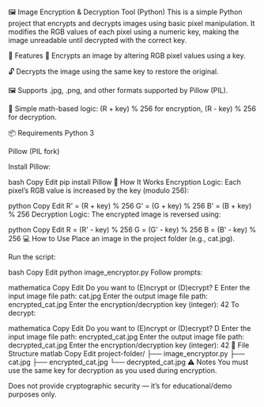 🖼️ Image Encryption & Decryption Tool (Python)
This is a simple Python project that encrypts and decrypts images using basic pixel manipulation. It modifies the RGB values of each pixel using a numeric key, making the image unreadable until decrypted with the correct key.

🔧 Features
🔐 Encrypts an image by altering RGB pixel values using a key.

🔓 Decrypts the image using the same key to restore the original.

🖼️ Supports .jpg, .png, and other formats supported by Pillow (PIL).

🧠 Simple math-based logic: (R + key) % 256 for encryption, (R - key) % 256 for decryption.

📦 Requirements
Python 3

Pillow (PIL fork)

Install Pillow:

bash
Copy
Edit
pip install Pillow
🚀 How It Works
Encryption Logic:
Each pixel’s RGB value is increased by the key (modulo 256):

python
Copy
Edit
R' = (R + key) % 256
G' = (G + key) % 256
B' = (B + key) % 256
Decryption Logic:
The encrypted image is reversed using:

python
Copy
Edit
R = (R' - key) % 256
G = (G' - key) % 256
B = (B' - key) % 256
💻 How to Use
Place an image in the project folder (e.g., cat.jpg).

Run the script:

bash
Copy
Edit
python image_encryptor.py
Follow prompts:

mathematica
Copy
Edit
Do you want to (E)ncrypt or (D)ecrypt? E
Enter the input image file path: cat.jpg
Enter the output image file path: encrypted_cat.jpg
Enter the encryption/decryption key (integer): 42
To decrypt:

mathematica
Copy
Edit
Do you want to (E)ncrypt or (D)ecrypt? D
Enter the input image file path: encrypted_cat.jpg
Enter the output image file path: decrypted_cat.jpg
Enter the encryption/decryption key (integer): 42
📁 File Structure
matlab
Copy
Edit
project-folder/
├── image_encryptor.py
├── cat.jpg
├── encrypted_cat.jpg
└── decrypted_cat.jpg
⚠️ Notes
You must use the same key for decryption as you used during encryption.

Does not provide cryptographic security — it’s for educational/demo purposes only.
